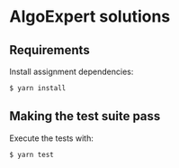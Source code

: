 # AlgoExpert solutions

## Requirements

Install assignment dependencies:

```bash
$ yarn install
```

## Making the test suite pass

Execute the tests with:

```bash
$ yarn test
```
